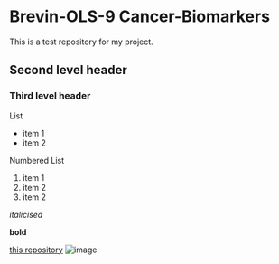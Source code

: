 # Brevin-OLS-9 Cancer-Biomarkers

This is a test repository for my project.

## Second level header

### Third level header

List

* item 1
* item 2

Numbered List

1. item 1
1. item 2
1. item 2

*italicised*

**bold**

[this repository](https://github.com/Brevin85/Brevin-OLS-9-Cancer-Biomarkers-/edit/main/README.md)
![image](https://github.com/im-luka/markdown-cheatsheet)
